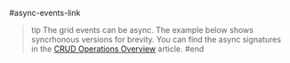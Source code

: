 #async-events-link
>tip The grid events can be async. The example below shows syncrhonous versions for brevity. You can find the async signatures in the [CRUD Operations Overview](overview) article.
#end